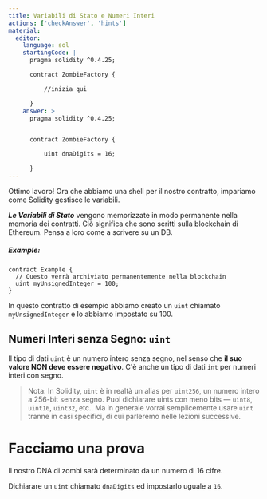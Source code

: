 ```yaml
---
title: Variabili di Stato e Numeri Interi
actions: ['checkAnswer', 'hints']
material:
  editor:
    language: sol
    startingCode: |
      pragma solidity ^0.4.25;

      contract ZombieFactory {

          //inizia qui

      }
    answer: >
      pragma solidity ^0.4.25;


      contract ZombieFactory {

          uint dnaDigits = 16;

      }
---
```


Ottimo lavoro! Ora che abbiamo una shell per il nostro contratto, impariamo come Solidity gestisce le variabili.

**_Le Variabili di Stato_** vengono memorizzate in modo permanente nella memoria dei contratti. Ciò significa che sono scritti sulla blockchain di Ethereum. Pensa a loro come a scrivere su un DB.

##### Example:
```
contract Example {
  // Questo verrà archiviato permanentemente nella blockchain
  uint myUnsignedInteger = 100;
}
```

In questo contratto di esempio abbiamo creato un `uint` chiamato `myUnsignedInteger` e lo abbiamo impostato su 100.

## Numeri Interi senza Segno: `uint`

Il tipo di dati `uint` è un numero intero senza segno, nel senso che **il suo valore NON deve essere negativo**. C'è anche un tipo di dati `int` per numeri interi con segno.

> Nota: In Solidity, `uint` è in realtà un alias per `uint256`, un numero intero a 256-bit senza segno. Puoi dichiarare uints con meno bits — `uint8`, `uint16`, `uint32`, etc.. Ma in generale vorrai semplicemente usare `uint` tranne in casi specifici, di cui parleremo nelle lezioni successive.

# Facciamo una prova

Il nostro DNA di zombi sarà determinato da un numero di 16 cifre.

Dichiarare un `uint` chiamato `dnaDigits` ed impostarlo uguale a `16`.
